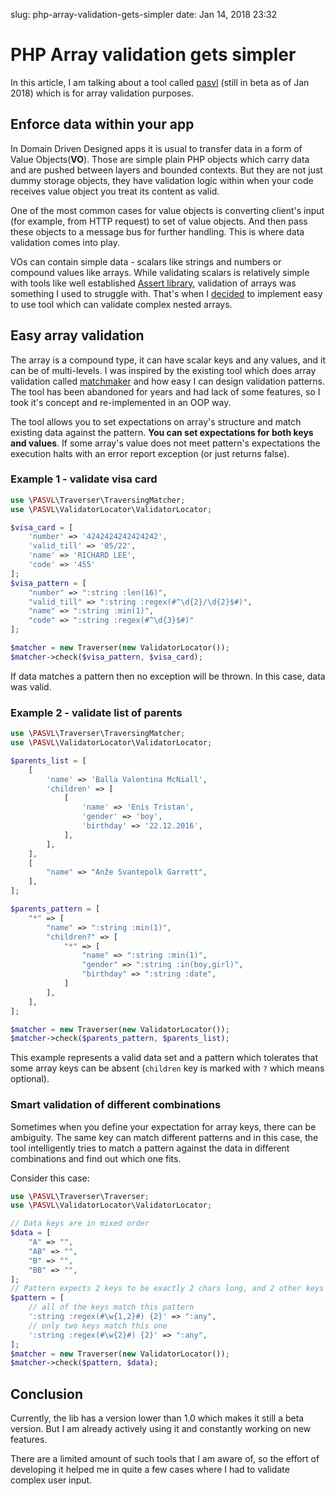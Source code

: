 slug: php-array-validation-gets-simpler
date: Jan 14, 2018 23:32
# PHP Array validation gets simpler
In this article, I am talking about a tool called [pasvl](https://github.com/lezhnev74/pasvl) (still in beta as of Jan 2018) which is for array validation purposes. 

## Enforce data within your app

In Domain Driven Designed apps it is usual to transfer data in a form of Value Objects(**VO**). Those are simple plain PHP objects which carry data and are pushed between layers and bounded contexts. But they are not just dummy storage objects, they have validation logic within when your code receives value object you treat its content as valid.

One of the most common cases for value objects is converting client's input (for example, from HTTP request) to set of value objects. And then pass these objects to a message bus for further handling. This is where data validation comes into play.

VOs can contain simple data - scalars like strings and numbers or compound values like arrays. While validating scalars is relatively simple with tools like well established [Assert library](https://github.com/beberlei/assert), validation of arrays was something I used to struggle with. That's when I [decided](https://lessthan12ms.com/how-to-validate-a-php-array-format-structure/) to implement easy to use tool which can validate complex nested arrays.


## Easy array validation

The array is a compound type, it can have scalar keys and any values, and it can be of multi-levels. I was inspired by the existing tool which does array validation called [matchmaker](https://github.com/ptrofimov/matchmaker) and how easy I can design validation patterns. The tool has been abandoned for years and had lack of some features, so I took it's concept and re-implemented in an OOP way.

The tool allows you to set expectations on array's structure and match existing data against the pattern. **You can set expectations for both keys and values**. If some array's value does not meet pattern's expectations the execution halts with an error report exception (or just returns false).

### Example 1 - validate visa card

```php
use \PASVL\Traverser\TraversingMatcher;
use \PASVL\ValidatorLocator\ValidatorLocator;

$visa_card = [
    'number' => '4242424242424242',
    'valid_till' => '05/22',
    'name' => 'RICHARD LEE',
    'code' => '455'
];
$visa_pattern = [
    "number" => ":string :len(16)",
    "valid_till" => ":string :regex(#^\d{2}/\d{2}$#)",
    "name" => ":string :min(1)",
    "code" => ":string :regex(#^\d{3}$#)"
];

$matcher = new Traverser(new ValidatorLocator());
$matcher->check($visa_pattern, $visa_card);
```

If data matches a pattern then no exception will be thrown. In this case, data was valid.

### Example 2 - validate list of parents

```php
use \PASVL\Traverser\TraversingMatcher;
use \PASVL\ValidatorLocator\ValidatorLocator;

$parents_list = [
    [
        'name' => 'Balla Valentina McNiall',
        'children' => [
            [
                'name' => 'Enis Tristan',
                'gender' => 'boy',
                'birthday' => '22.12.2016',
            ],
        ],
    ],
    [
        "name" => "Anže Svantepolk Garrett",
    ],
];

$parents_pattern = [
    "*" => [
        "name" => ":string :min(1)",
        "children?" => [
            "*" => [
                "name" => ":string :min(1)",
                "gender" => ":string :in(boy,girl)",
                "birthday" => ":string :date",
            ]
        ],
    ],
];

$matcher = new Traverser(new ValidatorLocator());
$matcher->check($parents_pattern, $parents_list);
```

This example represents a valid data set and a pattern which tolerates that some array keys can be absent (`children` key is marked with `?` which means optional).

### Smart validation of different combinations

Sometimes when you define your expectation for array keys, there can be ambiguity. The same key can match different patterns and in this case, the tool intelligently tries to match a pattern against the data in different combinations and find out which one fits. 

Consider this case:
```php
use \PASVL\Traverser\Traverser;
use \PASVL\ValidatorLocator\ValidatorLocator;

// Data keys are in mixed order
$data = [
    "A" => "",
    "AB" => "",
    "B" => "",
    "BB" => "",
];
// Pattern expects 2 keys to be exactly 2 chars long, and 2 other keys can be 1-2 chars long.
$pattern = [
    // all of the keys match this pattern
    ':string :regex(#\w{1,2}#) {2}' => ":any",
    // only two keys match this one
    ':string :regex(#\w{2}#) {2}' => ":any",
];
$matcher = new Traverser(new ValidatorLocator());
$matcher->check($pattern, $data);
```


## Conclusion

Currently, the lib has a version lower than 1.0 which makes it still a beta version. But I am already actively using it and constantly working on new features.

There are a limited amount of such tools that I am aware of, so the effort of developing it helped me in quite a few cases where I had to validate complex user input.
